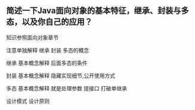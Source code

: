 ## 简述一下Java面向对象的基本特征，继承、封装与多态，以及你自己的应用？

知识参照面向对象章节

注意单独解释 继承 封装 多态的概念

继承 基本概念解释 后面多态的条件

封装 基本概念解释 隐藏实现细节,公开使用方式 

多态 基本概念解释 就是处理参数 提接口 打破单继承 

设计模式 设计原则

